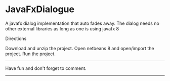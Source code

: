 # JavaFxDialogue
A javafx dialog implementation that auto fades away. The dialog needs no other external libraries as long as one is using javafx 8 

Directions

Download and unzip the project.
Open netbeans 8 and open/import the project.
Run the project.


*************************************************************************
Have fun and don't forget to comment.
******************************************************
